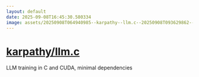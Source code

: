 ```yaml
---
layout: default
date: 2025-09-08T16:45:30.580334
image: assets/20250908T064940985--karpathy--llm.c--20250908T093629862--cropped.png
---
```


# [karpathy/llm.c](https://github.com/karpathy/llm.c)

LLM training in C and CUDA, minimal dependencies
